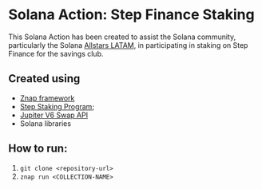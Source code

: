 # Solana Action: Step Finance Staking

This Solana Action has been created to assist the Solana community, particularly the Solana [Allstars LATAM](https://x.com/allstarslatam), in participating in staking on Step Finance for the savings club.

## Created using

- [Znap framework](https://github.com/heavy-duty/znap)
- [Step Staking Program](https://solscan.io/account/Stk5NCWomVN3itaFjLu382u9ibb5jMSHEsh6CuhaGjB);
- [Jupiter V6 Swap API](https://station.jup.ag/docs/apis/swap-api)
- Solana libraries

## How to run:

1. `git clone <repository-url>`
2. `znap run <COLLECTION-NAME>`